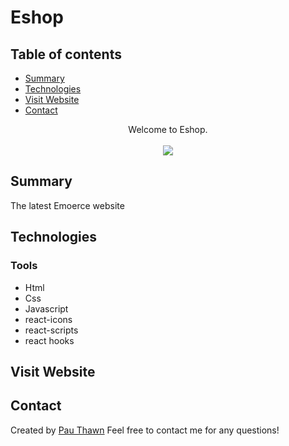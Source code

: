 # Eshop
## Table of contents
* [Summary](#summary)
* [Technologies](#technologies)
* [Visit Website](#visit-website)
* [Contact](#contact)



<div align="center">Welcome to Eshop. </div>
<br/>
<div align="center">
<kbd>
<img src="./kai.png">
</kbd>
</div>



## Summary
The latest Emoerce website
## Technologies

### Tools 
* Html
* Css
* Javascript
* react-icons
* react-scripts
* react hooks


## Visit Website

## Contact
Created by [Pau Thawn](https://www.linkedin.com/in/pau-thawn) 
Feel free to contact me for any questions! 

